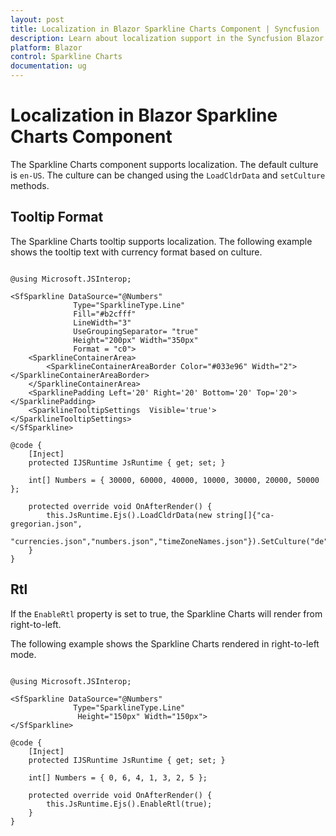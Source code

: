 ```yaml
---
layout: post
title: Localization in Blazor Sparkline Charts Component | Syncfusion
description: Learn about localization support in the Syncfusion Blazor Sparkline Charts component, including culture and RTL settings.
platform: Blazor
control: Sparkline Charts
documentation: ug
---
```


# Localization in Blazor Sparkline Charts Component

The Sparkline Charts component supports localization. The default culture is `en-US`. The culture can be changed using the `LoadCldrData` and `setCulture` methods.

## Tooltip Format

The Sparkline Charts tooltip supports localization. The following example shows the tooltip text with currency format based on culture.

```cshtml

@using Microsoft.JSInterop;

<SfSparkline DataSource="@Numbers"
              Type="SparklineType.Line"
              Fill="#b2cfff"
              LineWidth="3"
              UseGroupingSeparator= "true"
              Height="200px" Width="350px"
              Format = "c0">
    <SparklineContainerArea>
        <SparklineContainerAreaBorder Color="#033e96" Width="2"></SparklineContainerAreaBorder>
    </SparklineContainerArea>
    <SparklinePadding Left='20' Right='20' Bottom='20' Top='20'></SparklinePadding>
    <SparklineTooltipSettings  Visible='true'></SparklineTooltipSettings>
</SfSparkline>

@code {
    [Inject]
    protected IJSRuntime JsRuntime { get; set; }

    int[] Numbers = { 30000, 60000, 40000, 10000, 30000, 20000, 50000 };

    protected override void OnAfterRender() {
        this.JsRuntime.Ejs().LoadCldrData(new string[]{"ca-gregorian.json",
        "currencies.json","numbers.json","timeZoneNames.json"}).SetCulture("de");
    }
}

```

## Rtl

If the `EnableRtl` property is set to true, the Sparkline Charts will render from right-to-left.

The following example shows the Sparkline Charts rendered in right-to-left mode.

```cshtml

@using Microsoft.JSInterop;

<SfSparkline DataSource="@Numbers"
              Type="SparklineType.Line"
               Height="150px" Width="150px">
</SfSparkline>

@code {
    [Inject]
    protected IJSRuntime JsRuntime { get; set; }

    int[] Numbers = { 0, 6, 4, 1, 3, 2, 5 };

    protected override void OnAfterRender() {
        this.JsRuntime.Ejs().EnableRtl(true);
    }
}

```
